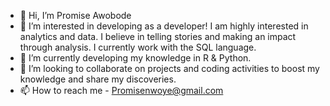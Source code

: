 - 👋 Hi, I’m Promise Awobode
- 👀 I’m interested in developing as a developer! I am highly interested in analytics and data. I believe in telling stories and making an impact through analysis. I currently work with the SQL language.
- 🌱 I’m currently developing my knowledge in R & Python.
- 💞️ I’m looking to collaborate on projects and coding activities to boost my knowledge and share my discoveries.
- 📫 How to reach me - Promisenwoye@gmail.com

<!---
P4Promise/P4Promise is a ✨ special ✨ repository because its `README.md` (this file) appears on your GitHub profile.
You can click the Preview link to take a look at your changes.
--->
